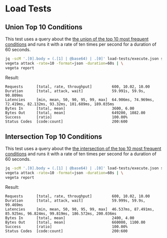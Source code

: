 # Load Tests

## Union Top 10 Conditions

This test uses a query about the [the union of the top 10 most frequent conditions](synthea/condition-query-union-top-10.json) and runs it with a rate of ten times per second for a duration of 60 seconds.

```sh
jq -scM '.[0].body = (.[1] | @base64) | .[0]' load-tests/execute.json synthea/condition-query-union-top-10.json |\
vegeta attack -rate=10 -format=json -duration=60s | \
vegeta report
```

Result:

```text
Requests      [total, rate, throughput]         600, 10.02, 10.00
Duration      [total, attack, wait]             59.991s, 59.9s, 90.809ms
Latencies     [min, mean, 50, 90, 95, 99, max]  64.906ms, 74.969ms, 72.419ms, 82.132ms, 93.32ms, 101.689ms, 189.035ms
Bytes In      [total, mean]                     3600, 6.00
Bytes Out     [total, mean]                     649200, 1082.00
Success       [ratio]                           100.00%
Status Codes  [code:count]                      200:600
```

## Intersection Top 10 Conditions

This test uses a query about the [the intersection of the top 10 most frequent conditions](synthea/condition-query-intersection-top-10.json) and runs it with a rate of ten times per second for a duration of 60 seconds.

```sh
jq -scM '.[0].body = (.[1] | @base64) | .[0]' load-tests/execute.json synthea/condition-query-intersection-top-10.json |\
vegeta attack -rate=10 -format=json -duration=60s | \
vegeta report
```

Result:

```text
Requests      [total, rate, throughput]         600, 10.02, 10.00
Duration      [total, attack, wait]             59.999s, 59.9s, 99.469ms
Latencies     [min, mean, 50, 90, 95, 99, max]  46.537ms, 87.491ms, 85.925ms, 96.824ms, 99.819ms, 186.572ms, 200.036ms
Bytes In      [total, mean]                     2400, 4.00
Bytes Out     [total, mean]                     660000, 1100.00
Success       [ratio]                           100.00%
Status Codes  [code:count]                      200:600
```
